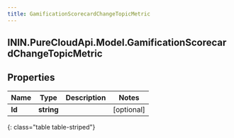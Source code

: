 ```yaml
---
title: GamificationScorecardChangeTopicMetric
---
```

## ININ.PureCloudApi.Model.GamificationScorecardChangeTopicMetric

## Properties

|Name | Type | Description | Notes|
|------------ | ------------- | ------------- | -------------|
| **Id** | **string** |  | [optional] |
{: class="table table-striped"}


